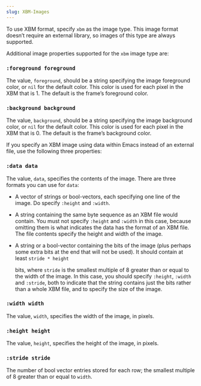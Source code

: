 ```yaml
---
slug: XBM-Images
---
```


To use XBM format, specify `xbm` as the image type. This image format doesn’t require an external library, so images of this type are always supported.

Additional image properties supported for the `xbm` image type are:

### `:foreground foreground`

The value, `foreground`, should be a string specifying the image foreground color, or `nil` for the default color. This color is used for each pixel in the XBM that is 1. The default is the frame’s foreground color.

### `:background background`

The value, `background`, should be a string specifying the image background color, or `nil` for the default color. This color is used for each pixel in the XBM that is 0. The default is the frame’s background color.

If you specify an XBM image using data within Emacs instead of an external file, use the following three properties:

### `:data data`

The value, `data`, specifies the contents of the image. There are three formats you can use for `data`:

*   A vector of strings or bool-vectors, each specifying one line of the image. Do specify `:height` and `:width`.

*   A string containing the same byte sequence as an XBM file would contain. You must not specify `:height` and `:width` in this case, because omitting them is what indicates the data has the format of an XBM file. The file contents specify the height and width of the image.

*   A string or a bool-vector containing the bits of the image (plus perhaps some extra bits at the end that will not be used). It should contain at least `stride * height`

    <!-- /@w -->

    bits, where `stride` is the smallest multiple of 8 greater than or equal to the width of the image. In this case, you should specify `:height`, `:width` and `:stride`, both to indicate that the string contains just the bits rather than a whole XBM file, and to specify the size of the image.

### `:width width`

The value, `width`, specifies the width of the image, in pixels.

### `:height height`

The value, `height`, specifies the height of the image, in pixels.

### `:stride stride`

The number of bool vector entries stored for each row; the smallest multiple of 8 greater than or equal to `width`.
